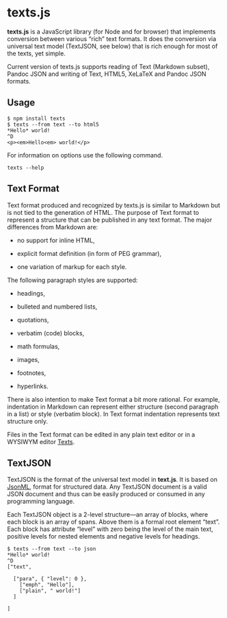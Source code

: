 texts.js
========

**texts.js** is a JavaScript library (for Node and for browser) that implements
conversion between various “rich” text formats. It does the conversion via
universal text model (TextJSON, see below) that is rich enough for most of the
texts, yet simple.

Current version of texts.js supports reading of Text (Markdown subset), Pandoc
JSON and writing of Text, HTML5, XeLaTeX and Pandoc JSON formats.

Usage
-----

~~~~~~~~~~~~~~~~~~~~~~~~~~~~~~~~~~~~~~~~~~~~~~~~~~~~~~~~~~~~~~~~~~~~~~~~~~~~~~~~
$ npm install texts
$ texts --from text --to html5
*Hello* world!
^D
<p><em>Hello<em> world!</p>
~~~~~~~~~~~~~~~~~~~~~~~~~~~~~~~~~~~~~~~~~~~~~~~~~~~~~~~~~~~~~~~~~~~~~~~~~~~~~~~~

For information on options use the following command.

~~~~~~~~~~~~~~~~~~~~~~~~~~~~~~~~~~~~~~~~~~~~~~~~~~~~~~~~~~~~~~~~~~~~~~~~~~~~~~~~
texts --help
~~~~~~~~~~~~~~~~~~~~~~~~~~~~~~~~~~~~~~~~~~~~~~~~~~~~~~~~~~~~~~~~~~~~~~~~~~~~~~~~

Text Format
-----------

Text format produced and recognized by texts.js is similar to Markdown but is
not tied to the generation of HTML. The purpose of Text format to represent a
structure that can be published in any text format. The major differences from
Markdown are:

-   no support for inline HTML,

-   explicit format definition (in form of PEG grammar),

-   one variation of markup for each style.

The following paragraph styles are supported:

-   headings,

-   bulleted and numbered lists,

-   quotations,

-   verbatim (code) blocks,

-   math formulas,

-   images,

-   footnotes,

-   hyperlinks.

There is also intention to make Text format a bit more rational. For example,
indentation in Markdown can represent either structure (second paragraph in a
list) or style (verbatim block). In Text format indentation represents text
structure only.

Files in the Text format can be edited in any plain text editor or in a WYSIWYM
editor [Texts][1].

[1]: <http://www.texts.io/>

TextJSON
--------

TextJSON is the format of the universal text model in **text.js**. It is based
on [JsonML][2], format for structured data. Any TextJSON document is a valid
JSON document and thus can be easily produced or consumed in any programming
language.

[2]: <http://www.jsonml.org/>

Each TextJSON object is a 2-level structure—an array of blocks, where each block
is an array of spans. Above them is a formal root element “text”. Each block has
attribute “level” with zero being the level of the main text, positive levels
for nested elements and negative levels for headings.

~~~~~~~~~~~~~~~~~~~~~~~~~~~~~~~~~~~~~~~~~~~~~~~~~~~~~~~~~~~~~~~~~~~~~~~~~~~~~~~~
$ texts --from text --to json
*Hello* world!
^D
["text",

  ["para", { "level": 0 },
    ["emph", "Hello"],
    ["plain", " world!"]
  ]

]
~~~~~~~~~~~~~~~~~~~~~~~~~~~~~~~~~~~~~~~~~~~~~~~~~~~~~~~~~~~~~~~~~~~~~~~~~~~~~~~~
